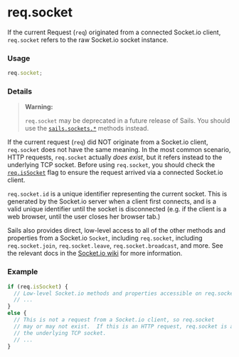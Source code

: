 # req.socket

If the current Request (`req`) originated from a connected Socket.io client, `req.socket` refers to the raw Socket.io socket instance.

### Usage

```js
req.socket;
```


### Details

> **Warning:**
>
> `req.socket` may be deprecated in a future release of Sails.  You should use the [`sails.sockets.*`](http://sailsjs.com/documentation/reference/Sockets) methods instead.

If the current request (`req`) did NOT originate from a Socket.io client, `req.socket` does not have the same meaning.  In the most common scenario, HTTP requests, `req.socket` actually _does exist_, but it refers instead to the underlying TCP socket. Before using `req.socket`, you should check the [`req.isSocket`](http://sailsjs.com/documentation/reference/req/req.isSocket.html) flag to ensure the request arrived via a connected Socket.io client.

`req.socket.id` is a unique identifier representing the current socket.  This is generated by the Socket.io server when a client first connects, and is a valid unique identifier until the socket is disconnected (e.g. if the client is a web browser, until the user closes her browser tab.)

Sails also provides direct, low-level access to all of the other methods and properties from a Socket.io `Socket`, including `req.socket`, including `req.socket.join`, `req.socket.leave`, `req.socket.broadcast`, and more.  See the relevant docs in the [Socket.io wiki](https://github.com/LearnBoost/socket.io/wiki/Rooms) for more information.


### Example

```js
if (req.isSocket) {
  // Low-level Socket.io methods and properties accessible on req.socket.
  // ...
}
else {
  // This is not a request from a Socket.io client, so req.socket
  // may or may not exist.  If this is an HTTP request, req.socket is actually
  // the underlying TCP socket.
  // ...
}
```






<docmeta name="displayName" value="req.socket">
<docmeta name="pageType" value="property">

